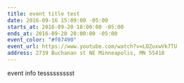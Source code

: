 ```yaml
---
title: event title test
date: 2016-09-16 15:09:00 -05:00
starts_at: 2016-09-20 18:00:00 -05:00
ends_at: 2016-09-20 20:00:00 -05:00
event_color: "#f07490"
event_url: https://www.youtube.com/watch?v=LOZuxwVk7TU
address: 2739 Buchanan st NE Minneapolis, MN 55418
---
```


event info tessssssssst
